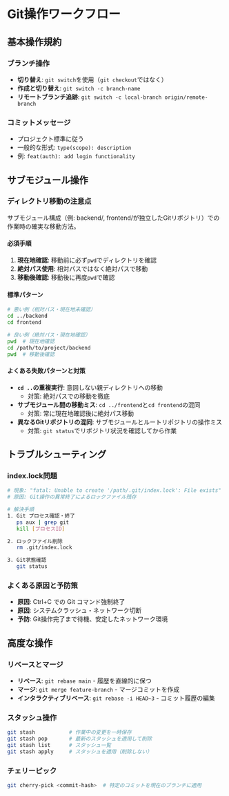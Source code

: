 # Git操作ワークフロー

## 基本操作規約

### ブランチ操作
- **切り替え**: `git switch`を使用（`git checkout`ではなく）
- **作成と切り替え**: `git switch -c branch-name`
- **リモートブランチ追跡**: `git switch -c local-branch origin/remote-branch`

### コミットメッセージ
- プロジェクト標準に従う
- 一般的な形式: `type(scope): description`
- 例: `feat(auth): add login functionality`

## サブモジュール操作

### ディレクトリ移動の注意点
サブモジュール構成（例: backend/, frontend/が独立したGitリポジトリ）での作業時の確実な移動方法。

#### 必須手順
1. **現在地確認**: 移動前に必ず`pwd`でディレクトリを確認
2. **絶対パス使用**: 相対パスではなく絶対パスで移動
3. **移動後確認**: 移動後に再度`pwd`で確認

#### 標準パターン
```bash
# 悪い例（相対パス・現在地未確認）
cd ../backend
cd frontend

# 良い例（絶対パス・現在地確認）
pwd  # 現在地確認
cd /path/to/project/backend
pwd  # 移動後確認
```

#### よくある失敗パターンと対策
- **`cd ..`の重複実行**: 意図しない親ディレクトリへの移動
  - 対策: 絶対パスでの移動を徹底
- **サブモジュール間の移動ミス**: `cd ../frontend`と`cd frontend`の混同
  - 対策: 常に現在地確認後に絶対パス移動
- **異なるGitリポジトリの混同**: サブモジュールとルートリポジトリの操作ミス
  - 対策: `git status`でリポジトリ状況を確認してから作業

## トラブルシューティング

### index.lock問題
```bash
# 現象: "fatal: Unable to create '/path/.git/index.lock': File exists"
# 原因: Git操作の異常終了によるロックファイル残存

# 解決手順
1. Git プロセス確認・終了
   ps aux | grep git
   kill [プロセスID]

2. ロックファイル削除
   rm .git/index.lock

3. Git状態確認
   git status
```

### よくある原因と予防策
- **原因**: Ctrl+C での Git コマンド強制終了
- **原因**: システムクラッシュ・ネットワーク切断
- **予防**: Git操作完了まで待機、安定したネットワーク環境

## 高度な操作

### リベースとマージ
- **リベース**: `git rebase main` - 履歴を直線的に保つ
- **マージ**: `git merge feature-branch` - マージコミットを作成
- **インタラクティブリベース**: `git rebase -i HEAD~3` - コミット履歴の編集

### スタッシュ操作
```bash
git stash           # 作業中の変更を一時保存
git stash pop       # 最新のスタッシュを適用して削除
git stash list      # スタッシュ一覧
git stash apply     # スタッシュを適用（削除しない）
```

### チェリーピック
```bash
git cherry-pick <commit-hash>  # 特定のコミットを現在のブランチに適用
```